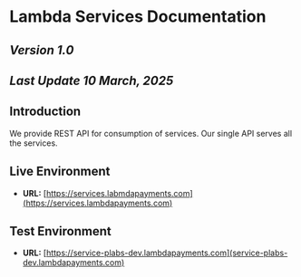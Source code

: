 # **Lambda Services Documentation**


## *Version 1.0*

## *Last Update 10 March, 2025*


## **Introduction**

We provide REST API for consumption of services. Our single API serves all the services. 


## Live Environment
- **URL:** [https://services.labmdapayments.com](https://services.lambdapayments.com)

## Test Environment
- **URL:** [https://service-plabs-dev.lambdapayments.com](service-plabs-dev.lambdapayments.com)
